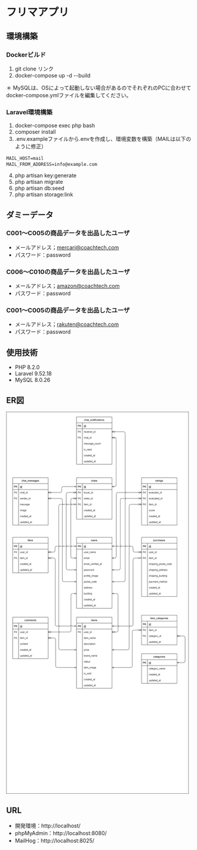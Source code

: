 # フリマアプリ

## 環境構築
### Dockerビルド
1. git clone リンク
2. docker-compose up -d --build

＊ MySQLは、OSによって起動しない場合があるのでそれぞれのPCに合わせてdocker-compose.ymlファイルを編集してください。

### Laravel環境構築
1. docker-compose exec php bash
2. composer install
3. .env.exampleファイルから.envを作成し、環境変数を構築（MAILは以下のように修正）
````
MAIL_HOST=mail
MAIL_FROM_ADDRESS=info@example.com
````
4. php artisan key:generate
5. php artisan migrate
6. php artisan db:seed
7. php artisan storage:link

## ダミーデータ
### C001～C005の商品データを出品したユーザ
- メールアドレス；mercari@coachtech.com
- パスワード：password
### C006～C010の商品データを出品したユーザ
- メールアドレス；amazon@coachtech.com
- パスワード：password
### C001～C005の商品データを出品したユーザ
- メールアドレス；rakuten@coachtech.com
- パスワード：password

## 使用技術
- PHP 8.2.0
- Laravel 9.52.18
- MySQL 8.0.26

## ER図
![ER diagram of the contact form](flea-market.drawio.png)

## URL
- 開発環境：http://localhost/
- phpMyAdmin：http://localhost:8080/
- MailHog：http://localhost:8025/

